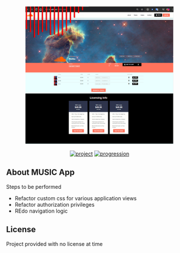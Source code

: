 <p align="center"><img src="info/index.png" width="400"></p>
<p align="center">
<a href="#">
<img src="#" alt="project"></a>
<a href="#">
<img src="#" alt="progression"></a>
</p>

## About MUSIC App
Steps to be performed
- Refactor custom css for various application views  
- Refactor authorization privileges
- REdo navigation logic

## License

Project provided with no license at time
